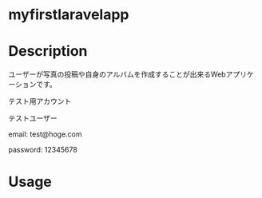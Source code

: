 <h1>myfirstlaravelapp</h1>


<h1>Description</h1>

<p>ユーザーが写真の投稿や自身のアルバムを作成することが出来るWebアプリケーションです。</p>
<p>テスト用アカウント</p>

<p>テストユーザー</p>
<p>email: test@hoge.com</p>
<p>password: 12345678</p>

<h1>Usage</h1>

